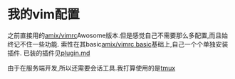 # 我的vim配置
 之前直接用的[amix/vimrc](https://github.com/amix/vimrc)Awosome版本.但是感觉自己不需要那么多配置,而且始终记不住一些功能.
索性在其basic[amix/vimrc basic](https://github.com/amix/vimrc/blob/master/vimrcs/basic.vim)基础上,自己一个个单独安装插件.
已装的插件见[plugin.md](plugin.md)

由于在服务端开发,所以还需要会话工具.我打算使用的是[tmux](tmux.md)



